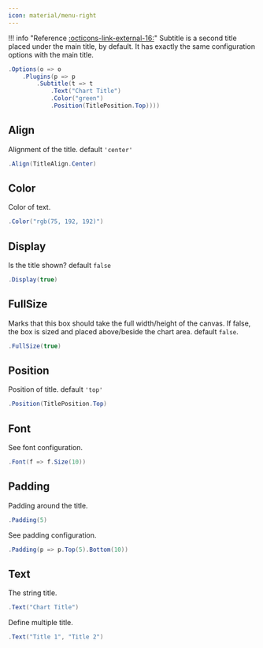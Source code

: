 ```yaml
---
icon: material/menu-right
---
```


!!! info "Reference [:octicons-link-external-16:](https://www.chartjs.org/docs/latest/configuration/subtitle.html)"
	Subtitle is a second title placed under the main title, by default. It has exactly the same configuration options with the main title.

```csharp hl_lines="3"
.Options(o => o
    .Plugins(p => p
        .Subtitle(t => t
            .Text("Chart Title")
            .Color("green")
            .Position(TitlePosition.Top))))
```

## Align
Alignment of the title. default ```'center'```
```csharp
.Align(TitleAlign.Center)
```

## Color
Color of text.
```csharp
.Color("rgb(75, 192, 192)")
```

## Display
Is the title shown? default ```false```
```csharp
.Display(true)
```

## FullSize
Marks that this box should take the full width/height of the canvas. 
If false, the box is sized and placed above/beside the chart area. default ```false```.
```csharp
.FullSize(true)
```

## Position
Position of title. default ```'top'```
```csharp
.Position(TitlePosition.Top)
```

## Font
See font configuration. 
```csharp
.Font(f => f.Size(10))
```

## Padding
Padding around the title.
```csharp
.Padding(5)
```
See padding configuration.
```csharp
.Padding(p => p.Top(5).Bottom(10))
```

## Text
The string title.
```csharp
.Text("Chart Title")
```
Define multiple title.
```csharp
.Text("Title 1", "Title 2")
```

